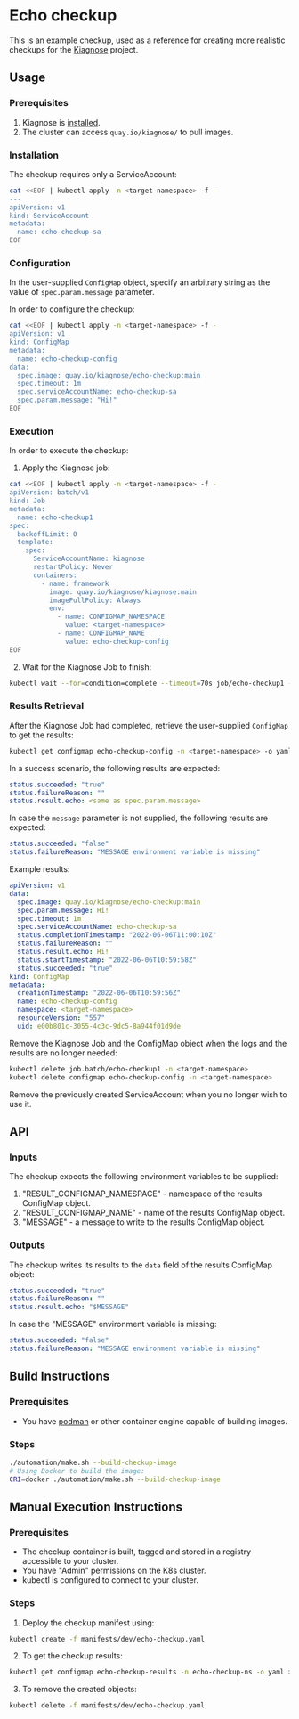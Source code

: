 # Echo checkup
This is an example checkup, used as a reference for creating more realistic checkups for the [Kiagnose](https://github.com/kiagnose/kiagnose) project.

## Usage
### Prerequisites

1. Kiagnose is [installed](../../README.install.md).
2. The cluster can access `quay.io/kiagnose/` to pull images.

### Installation

The checkup requires only a ServiceAccount:
```bash
cat <<EOF | kubectl apply -n <target-namespace> -f -
---
apiVersion: v1
kind: ServiceAccount
metadata:
  name: echo-checkup-sa
EOF
```

### Configuration

In the user-supplied `ConfigMap` object, specify an arbitrary string as the value of `spec.param.message` parameter.

In order to configure the checkup:
```bash
cat <<EOF | kubectl apply -n <target-namespace> -f -
apiVersion: v1
kind: ConfigMap
metadata:
  name: echo-checkup-config
data:
  spec.image: quay.io/kiagnose/echo-checkup:main
  spec.timeout: 1m
  spec.serviceAccountName: echo-checkup-sa
  spec.param.message: "Hi!"
EOF
```

### Execution

In order to execute the checkup:

1. Apply the Kiagnose job:
```bash
cat <<EOF | kubectl apply -n <target-namespace> -f -
apiVersion: batch/v1
kind: Job
metadata:
  name: echo-checkup1
spec:
  backoffLimit: 0
  template:
    spec:
      ServiceAccountName: kiagnose
      restartPolicy: Never
      containers:
        - name: framework
          image: quay.io/kiagnose/kiagnose:main
          imagePullPolicy: Always
          env:
            - name: CONFIGMAP_NAMESPACE
              value: <target-namespace>
            - name: CONFIGMAP_NAME
              value: echo-checkup-config
EOF
```

2. Wait for the Kiagnose Job to finish:
```bash
kubectl wait --for=condition=complete --timeout=70s job/echo-checkup1 -n <target-namespace>
```

### Results Retrieval
After the Kiagnose Job had completed, retrieve the user-supplied `ConfigMap` to get the results:
```bash
kubectl get configmap echo-checkup-config -n <target-namespace> -o yaml
```

In a success scenario, the following results are expected:

```yaml
status.succeeded: "true"
status.failureReason: ""
status.result.echo: <same as spec.param.message>
```

In case the `message` parameter is not supplied, the following results are expected:
```yaml
status.succeeded: "false"
status.failureReason: "MESSAGE environment variable is missing"
```

Example results:

```yaml
apiVersion: v1
data:
  spec.image: quay.io/kiagnose/echo-checkup:main
  spec.param.message: Hi!
  spec.timeout: 1m
  spec.serviceAccountName: echo-checkup-sa
  status.completionTimestamp: "2022-06-06T11:00:10Z"
  status.failureReason: ""
  status.result.echo: Hi!
  status.startTimestamp: "2022-06-06T10:59:58Z"
  status.succeeded: "true"
kind: ConfigMap
metadata:
  creationTimestamp: "2022-06-06T10:59:56Z"
  name: echo-checkup-config
  namespace: <target-namespace>
  resourceVersion: "557"
  uid: e00b801c-3055-4c3c-9dc5-8a944f01d9de
```

Remove the Kiagnose Job and the ConfigMap object when the logs and the results are no longer needed:
```bash
kubectl delete job.batch/echo-checkup1 -n <target-namespace>
kubectl delete configmap echo-checkup-config -n <target-namespace>
```

Remove the previously created ServiceAccount when you no longer wish to use it.

## API
### Inputs
The checkup expects the following environment variables to be supplied:
1. "RESULT_CONFIGMAP_NAMESPACE" - namespace of the results ConfigMap object.
2. "RESULT_CONFIGMAP_NAME" - name of the results ConfigMap object.
3. "MESSAGE" - a message to write to the results ConfigMap object.

### Outputs
The checkup writes its results to the `data` field of the results ConfigMap object:
```yaml
status.succeeded: "true"
status.failureReason: ""
status.result.echo: "$MESSAGE"
```

In case the "MESSAGE" environment variable is missing:
```yaml
status.succeeded: "false"
status.failureReason: "MESSAGE environment variable is missing"
```

## Build Instructions
### Prerequisites
- You have [podman](https://podman.io/) or other container engine capable of building images.
### Steps
```bash
./automation/make.sh --build-checkup-image
# Using Docker to build the image:
CRI=docker ./automation/make.sh --build-checkup-image
```

## Manual Execution Instructions
### Prerequisites
- The checkup container is built, tagged and stored in a registry accessible to your cluster.
- You have "Admin" permissions on the K8s cluster.
- kubectl is configured to connect to your cluster.
### Steps
1. Deploy the checkup manifest using:
```bash
kubectl create -f manifests/dev/echo-checkup.yaml
```

2. To get the checkup results:
```bash
kubectl get configmap echo-checkup-results -n echo-checkup-ns -o yaml > results.yaml
```

3. To remove the created objects:
```bash
kubectl delete -f manifests/dev/echo-checkup.yaml
```

